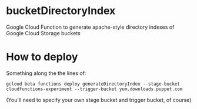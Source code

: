 # bucketDirectoryIndex
Google Cloud Function to generate apache-style directory indexes of Google Cloud Storage buckets

# How to deploy
Something along the the lines of:

```
gcloud beta functions deploy generateDirectoryIndex --stage-bucket cloudfunctions-experiment --trigger-bucket yum.downloads.puppet.com
```

(You'll need to specify your own stage bucket and trigger bucket, of course)
